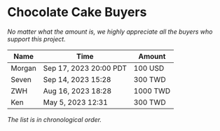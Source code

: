 # Chocolate Cake Buyers

*No matter what the amount is, we highly appreciate all the buyers who support this project.*

|Name|Time|Amount|
|----|----|------|
| Morgan | Sep 17, 2023 20:00 PDT | 100 USD |
| Seven | Sep 14, 2023 15:28 | 300 TWD |
| ZWH | Aug 16, 2023 18:28 | 1000 TWD |
| Ken | May 5, 2023 12:31 | 300 TWD |

*The list is in chronological order.*
